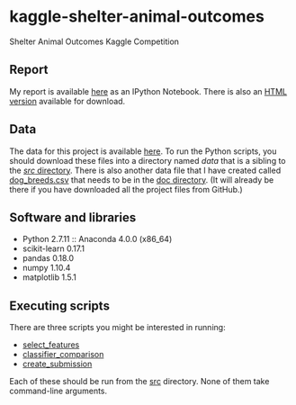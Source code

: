 # kaggle-shelter-animal-outcomes
Shelter Animal Outcomes Kaggle Competition

## Report
My report is available [here](https://github.com/paul-reiners/kaggle-shelter-animal-outcomes/blob/master/src/report.ipynb) 
as an IPython Notebook.  There is also an [HTML version](report.html) available for download.

## Data
The data for this project is available [here](https://www.kaggle.com/c/shelter-animal-outcomes/data).  To run the Python scripts,
you should download these files into a directory named *data* that is a sibling to the 
[*src* directory](https://github.com/paul-reiners/kaggle-shelter-animal-outcomes/tree/master/src).  There
is also another data file that I have created called 
[dog_breeds.csv](https://github.com/paul-reiners/kaggle-shelter-animal-outcomes/blob/master/doc/dog_breeds.csv)
 that needs to be in the [doc directory](https://github.com/paul-reiners/kaggle-shelter-animal-outcomes/tree/master/doc).
 (It will already be there if you have downloaded all the project files from GitHub.)

## Software and libraries
 
 * Python 2.7.11 :: Anaconda 4.0.0 (x86_64)
 * scikit-learn 0.17.1 
 * pandas 0.18.0
 * numpy 1.10.4
 * matplotlib 1.5.1
 
## Executing scripts
There are three scripts you might be interested in running:

* [select_features](./src/scripts/select_features.py)
* [classifier_comparison](./src/scripts/classifier_comparison.py)
* [create_submission](./src/scripts/create_submission.py)
 
Each of these should be run from the [src](./src) directory.  None of them take command-line arguments.
